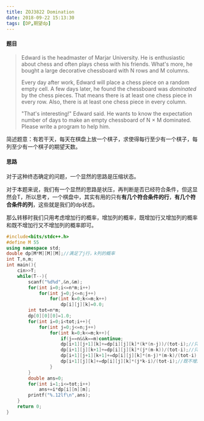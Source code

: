 ```yaml
---
title: ZOJ3822 Domination
date: 2018-09-22 15:13:30
tags: [DP,期望dp]
---
```


#### 题目

>Edward is the headmaster of Marjar University. He is enthusiastic about chess and often plays chess with his friends. What's more, he bought a large decorative chessboard with N rows and M columns.
>
>Every day after work, Edward will place a chess piece on a random empty cell. A few days later, he found the chessboard was *dominated* by the chess pieces. That means there is at least one chess piece in every row. Also, there is at least one chess piece in every column.
>
>"That's interesting!" Edward said. He wants to know the expectation number of days to make an empty chessboard of N × M dominated. Please write a program to help him.

<!--more-->

简述题意：有若干天，每天在棋盘上放一个棋子，求使得每行至少有一个棋子，每列至少有一个棋子的期望天数。

#### 思路

对于这种终态确定的问题，一个显然的思路是压缩状态。

对于本题来说，我们有一个显然的思路是状压，再判断是否已经符合条件，但这显然会T，所以思考，一个棋盘中，其实有用的只有**有几个符合条件的行**，**有几个符合条件的列**，这些就是我们的dp状态。

那么转移时我们只用考虑增加行的概率，增加列的概率，既增加行又增加列的概率和既不增加行又不增加列的概率即可。

```c++
#include<bits/stdc++.h>
#define M 55
using namespace std;
double dp[M*M][M][M];//满足了j行，k列的概率
int T,n,m;
int main(){
	cin>>T;
	while(T--){
		scanf("%d%d",&n,&m);
		for(int i=0;i<=n*m;i++)
			for(int j=0;j<=n;j++)
				for(int k=0;k<=m;k++)
					dp[i][j][k]=0.0;
		int tot=n*m;
		dp[0][0][0]=1.0;
		for(int i=0;i<tot;i++){
			for(int j=0;j<=n;j++)
				for(int k=0;k<=m;k++){
					if(j==n&&k==m)continue;
					dp[i+1][j+1][k]+=dp[i][j][k]*(k*(n-j))/(tot-i);//只增加行
					dp[i+1][j][k+1]+=dp[i][j][k]*(j*(m-k))/(tot-i);//只增加列
					dp[i+1][j+1][k+1]+=dp[i][j][k]*(n-j)*(m-k)/(tot-i);//既增加行，又增列
					dp[i+1][j][k]+=dp[i][j][k]*(j*k-i)/(tot-i);//既不增加行，又不增加列
				}
		}
		double ans=0;
		for(int i=1;i<=tot;i++)
			ans+=i*dp[i][n][m];
		printf("%.12lf\n",ans);
	}
	return 0;
}
```

